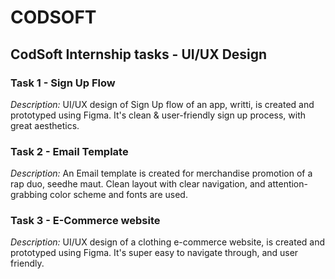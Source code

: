 # CODSOFT

## CodSoft Internship tasks - UI/UX Design

### Task 1 - Sign Up Flow
*Description:*
UI/UX design of Sign Up flow of an app, writti, is created and prototyped using Figma. It's clean & user-friendly sign up process, with great aesthetics.

### Task 2 - Email Template
*Description:*
An Email template is created for merchandise promotion of a rap duo, seedhe maut. Clean layout with clear navigation, and attention-grabbing color scheme and fonts are used.

### Task 3 - E-Commerce website
*Description:*
UI/UX design of a clothing e-commerce website, is created and prototyped using Figma. It's super easy to navigate through, and user friendly.
